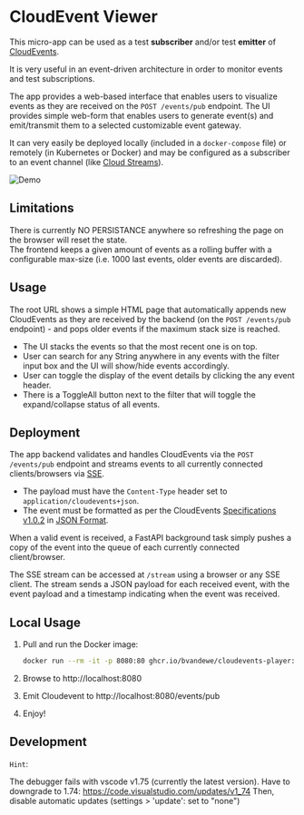 # CloudEvent Viewer

This micro-app can be used as a test **subscriber** and/or test **emitter** of [CloudEvents](https://cloudevents.io/).

It is very useful in an event-driven architecture in order to monitor events and test subscriptions.

The app provides a web-based interface that enables users to visualize events as they are received on the `POST /events/pub` endpoint. The UI provides simple web-form that enables users to generate event(s) and emit/transmit them to a selected customizable event gateway.

It can very easily be deployed locally (included in a `docker-compose` file) or remotely (in Kubernetes or Docker) and may be configured as a subscriber to an event channel (like [Cloud Streams](https://github.com/neuroglia-io/cloud-streams)).

![Demo](assets/cloudevent-player_demo_0.1.gif)

## Limitations

There is currently NO PERSISTANCE anywhere so refreshing the page on the browser will reset the state.  
The frontend keeps a given amount of events as a rolling buffer with a configurable max-size (i.e. 1000 last events, older events are discarded).

## Usage

The root URL shows a simple HTML page that automatically appends new CloudEvents as they are received by the backend (on the `POST /events/pub` endpoint) - and pops older events if the maximum stack size is reached.

- The UI stacks the events so that the most recent one is on top.
- User can search for any String anywhere in any events with the filter input box and the UI will show/hide events accordingly.
- User can toggle the display of the event details by clicking the any event header.
- There is a ToggleAll button next to the filter that will toggle the expand/collapse status of all events.

## Deployment

The app backend validates and handles CloudEvents via the `POST /events/pub` endpoint and streams events to all currently connected clients/browsers via [SSE](https://developer.mozilla.org/en-US/docs/Web/API/Server-sent_events).

- The payload must have the `Content-Type` header set to `application/cloudevents+json`.
- The event must be formatted as per the CloudEvents [Specifications v1.0.2](https://github.com/cloudevents/spec/blob/v1.0.2/cloudevents/spec.md) in [JSON Format](https://github.com/cloudevents/spec/blob/v1.0.2/cloudevents/formats/json-format.md).  

When a valid event is received, a FastAPI background task simply pushes a copy of the event into the queue of each currently connected client/browser.  

The SSE stream can be accessed at `/stream` using a browser or any SSE client. The stream sends a JSON payload for each received event, with the event payload and a timestamp indicating when the event was received.

## Local Usage

1. Pull and run the Docker image:

    ```sh
    docker run --rm -it -p 8080:80 ghcr.io/bvandewe/cloudevents-player:latest
    ```

2. Browse to http://localhost:8080

3. Emit Cloudevent to http://localhost:8080/events/pub

4. Enjoy!

## Development

`Hint`:

The debugger fails with vscode v1.75 (currently the latest version).
Have to downgrade to 1.74: https://code.visualstudio.com/updates/v1_74 Then, disable automatic updates (settings > 'update': set to "none")
